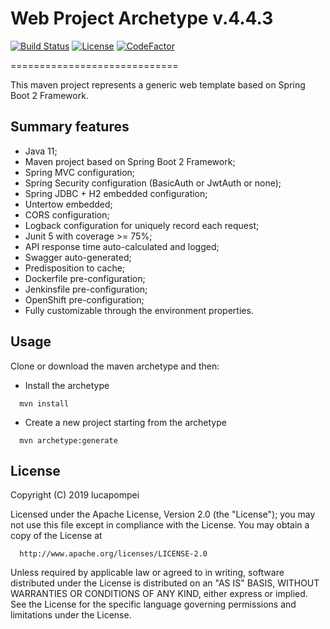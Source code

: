 # Web Project Archetype v.4.4.3

[![Build Status](https://travis-ci.org/lucapompei/WebServerTemplate.svg?branch=master)](https://travis-ci.org/lucapompei/WebServerTemplate) [![License](https://img.shields.io/badge/License-Apache%202.0-blue.svg)](https://opensource.org/licenses/Apache-2.0) [![CodeFactor](https://www.codefactor.io/repository/github/lucapompei/WebServerTemplate/badge)](https://www.codefactor.io/repository/github/lucapompei/WebServerTemplate)

=============================

This maven project represents a generic web template based on Spring Boot 2 Framework.


Summary features
-------

- Java 11;
- Maven project based on Spring Boot 2 Framework;
- Spring MVC configuration;
- Spring Security configuration (BasicAuth or JwtAuth or none);
- Spring JDBC + H2 embedded configuration;
- Untertow embedded;
- CORS configuration;
- Logback configuration for uniquely record each request;
- Junit 5 with coverage >= 75%;
- API response time auto-calculated and logged;
- Swagger auto-generated;
- Predisposition to cache;
- Dockerfile pre-configuration;
- Jenkinsfile pre-configuration;
- OpenShift pre-configuration;
- Fully customizable through the environment properties.


Usage
-------

Clone or download the maven archetype and then:

- Install the archetype

```
  mvn install
```

- Create a new project starting from the archetype
	
```
  mvn archetype:generate
```
 


License
-------

  Copyright (C) 2019 lucapompei
 
  Licensed under the Apache License, Version 2.0 (the "License");
  you may not use this file except in compliance with the License.
  You may obtain a copy of the License at
 
      http://www.apache.org/licenses/LICENSE-2.0
 
  Unless required by applicable law or agreed to in writing, software
  distributed under the License is distributed on an "AS IS" BASIS,
  WITHOUT WARRANTIES OR CONDITIONS OF ANY KIND, either express or implied.
  See the License for the specific language governing permissions and
  limitations under the License.
